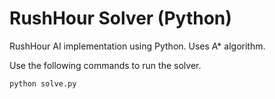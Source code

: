 # RushHour Solver (Python)

RushHour AI implementation using Python. Uses A* algorithm.

Use the following commands to run the solver.

```bash
python solve.py
```